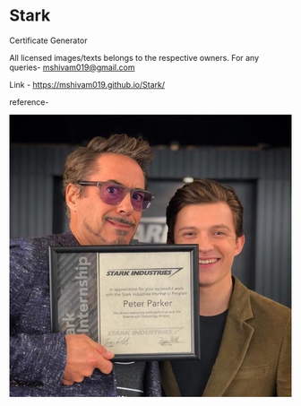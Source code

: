 # Stark
Certificate Generator 


All licensed images/texts belongs to the respective owners. For any queries- mshivam019@gmail.com


Link - https://mshivam019.github.io/Stark/

reference-

![Spiderman Movie](https://raw.githubusercontent.com/mshivam019/Stark/main/ref.jpg?raw=true "Sceenshot")
